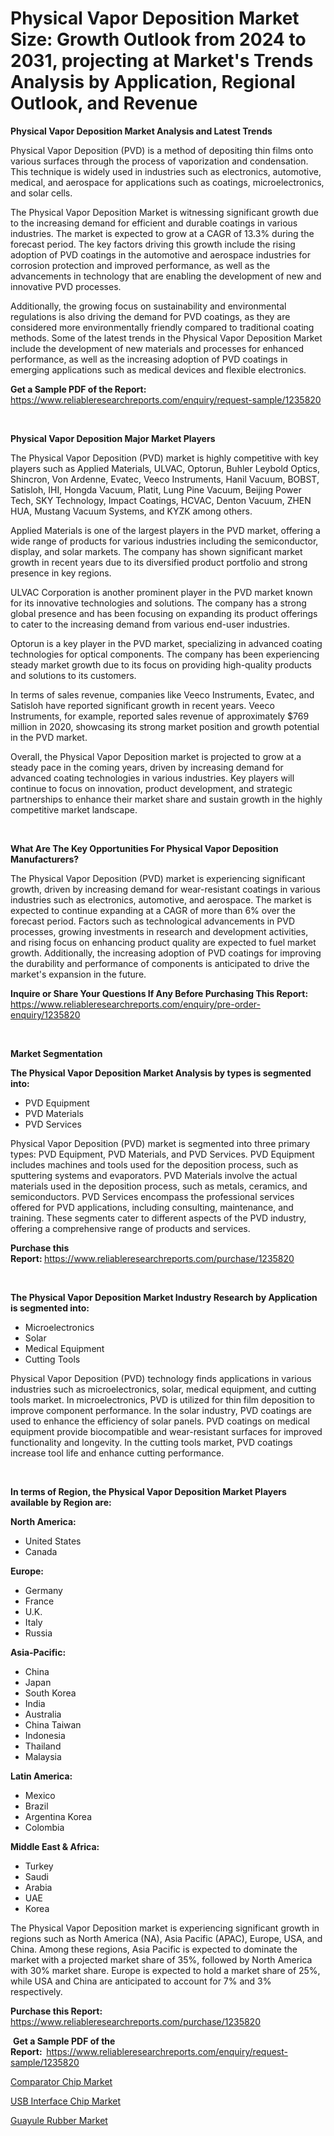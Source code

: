 <p><h1>Physical Vapor Deposition Market Size: Growth Outlook from 2024 to 2031, projecting at Market's Trends Analysis by Application, Regional Outlook, and Revenue</h1></p><p><strong>Physical Vapor Deposition Market Analysis and Latest Trends</strong></p>
<p><p>Physical Vapor Deposition (PVD) is a method of depositing thin films onto various surfaces through the process of vaporization and condensation. This technique is widely used in industries such as electronics, automotive, medical, and aerospace for applications such as coatings, microelectronics, and solar cells.</p><p>The Physical Vapor Deposition Market is witnessing significant growth due to the increasing demand for efficient and durable coatings in various industries. The market is expected to grow at a CAGR of 13.3% during the forecast period. The key factors driving this growth include the rising adoption of PVD coatings in the automotive and aerospace industries for corrosion protection and improved performance, as well as the advancements in technology that are enabling the development of new and innovative PVD processes.</p><p>Additionally, the growing focus on sustainability and environmental regulations is also driving the demand for PVD coatings, as they are considered more environmentally friendly compared to traditional coating methods. Some of the latest trends in the Physical Vapor Deposition Market include the development of new materials and processes for enhanced performance, as well as the increasing adoption of PVD coatings in emerging applications such as medical devices and flexible electronics.</p></p>
<p><strong>Get a Sample PDF of the Report:&nbsp;</strong> <a href="https://www.reliableresearchreports.com/enquiry/request-sample/1235820">https://www.reliableresearchreports.com/enquiry/request-sample/1235820</a></p>
<p>&nbsp;</p>
<p><strong>Physical Vapor Deposition Major Market Players</strong></p>
<p><p>The Physical Vapor Deposition (PVD) market is highly competitive with key players such as Applied Materials, ULVAC, Optorun, Buhler Leybold Optics, Shincron, Von Ardenne, Evatec, Veeco Instruments, Hanil Vacuum, BOBST, Satisloh, IHI, Hongda Vacuum, Platit, Lung Pine Vacuum, Beijing Power Tech, SKY Technology, Impact Coatings, HCVAC, Denton Vacuum, ZHEN HUA, Mustang Vacuum Systems, and KYZK among others.</p><p>Applied Materials is one of the largest players in the PVD market, offering a wide range of products for various industries including the semiconductor, display, and solar markets. The company has shown significant market growth in recent years due to its diversified product portfolio and strong presence in key regions.</p><p>ULVAC Corporation is another prominent player in the PVD market known for its innovative technologies and solutions. The company has a strong global presence and has been focusing on expanding its product offerings to cater to the increasing demand from various end-user industries.</p><p>Optorun is a key player in the PVD market, specializing in advanced coating technologies for optical components. The company has been experiencing steady market growth due to its focus on providing high-quality products and solutions to its customers.</p><p>In terms of sales revenue, companies like Veeco Instruments, Evatec, and Satisloh have reported significant growth in recent years. Veeco Instruments, for example, reported sales revenue of approximately $769 million in 2020, showcasing its strong market position and growth potential in the PVD market.</p><p>Overall, the Physical Vapor Deposition market is projected to grow at a steady pace in the coming years, driven by increasing demand for advanced coating technologies in various industries. Key players will continue to focus on innovation, product development, and strategic partnerships to enhance their market share and sustain growth in the highly competitive market landscape.</p></p>
<p>&nbsp;</p>
<p><strong>What Are The Key Opportunities For Physical Vapor Deposition Manufacturers?</strong></p>
<p><p>The Physical Vapor Deposition (PVD) market is experiencing significant growth, driven by increasing demand for wear-resistant coatings in various industries such as electronics, automotive, and aerospace. The market is expected to continue expanding at a CAGR of more than 6% over the forecast period. Factors such as technological advancements in PVD processes, growing investments in research and development activities, and rising focus on enhancing product quality are expected to fuel market growth. Additionally, the increasing adoption of PVD coatings for improving the durability and performance of components is anticipated to drive the market's expansion in the future.</p></p>
<p><strong>Inquire or Share Your Questions If Any Before Purchasing This Report:</strong> <a href="https://www.reliableresearchreports.com/enquiry/pre-order-enquiry/1235820">https://www.reliableresearchreports.com/enquiry/pre-order-enquiry/1235820</a></p>
<p>&nbsp;</p>
<p><strong>Market Segmentation</strong></p>
<p><strong>The Physical Vapor Deposition Market Analysis by types is segmented into:</strong></p>
<p><ul><li>PVD Equipment</li><li>PVD Materials</li><li>PVD Services</li></ul></p>
<p><p>Physical Vapor Deposition (PVD) market is segmented into three primary types: PVD Equipment, PVD Materials, and PVD Services. PVD Equipment includes machines and tools used for the deposition process, such as sputtering systems and evaporators. PVD Materials involve the actual materials used in the deposition process, such as metals, ceramics, and semiconductors. PVD Services encompass the professional services offered for PVD applications, including consulting, maintenance, and training. These segments cater to different aspects of the PVD industry, offering a comprehensive range of products and services.</p></p>
<p><strong>Purchase this Report:&nbsp;</strong><a href="https://www.reliableresearchreports.com/purchase/1235820">https://www.reliableresearchreports.com/purchase/1235820</a></p>
<p>&nbsp;</p>
<p><strong>The Physical Vapor Deposition Market Industry Research by Application is segmented into:</strong></p>
<p><ul><li>Microelectronics</li><li>Solar</li><li>Medical Equipment</li><li>Cutting Tools</li></ul></p>
<p><p>Physical Vapor Deposition (PVD) technology finds applications in various industries such as microelectronics, solar, medical equipment, and cutting tools market. In microelectronics, PVD is utilized for thin film deposition to improve component performance. In the solar industry, PVD coatings are used to enhance the efficiency of solar panels. PVD coatings on medical equipment provide biocompatible and wear-resistant surfaces for improved functionality and longevity. In the cutting tools market, PVD coatings increase tool life and enhance cutting performance.</p></p>
<p>&nbsp;</p>
<p><strong>In terms of Region, the Physical Vapor Deposition Market Players available by Region are:</strong></p>
<p>
    <p> <strong> North America: </strong>
        <ul>
            <li>United States</li>
            <li>Canada</li>
        </ul>
        </p> 
    <p> <strong> Europe: </strong>
        <ul>
            <li>Germany</li>
            <li>France</li>
            <li>U.K.</li>
            <li>Italy</li>
            <li>Russia</li>
        </ul>
        </p> 
    <p> <strong> Asia-Pacific: </strong>
        <ul>
            <li>China</li>
            <li>Japan</li>
            <li>South Korea</li>
            <li>India</li>
            <li>Australia</li>
            <li>China Taiwan</li>
            <li>Indonesia</li>
            <li>Thailand</li>
            <li>Malaysia</li>
        </ul>
        </p> 
    <p> <strong> Latin America: </strong>
        <ul>
            <li>Mexico</li>
            <li>Brazil</li>
            <li>Argentina Korea</li>
            <li>Colombia</li>
        </ul>
        </p> 
    <p> <strong> Middle East & Africa: </strong>
        <ul>
            <li>Turkey</li>
            <li>Saudi</li>
            <li>Arabia</li>
            <li>UAE</li>
            <li>Korea</li>
        </ul>
    </p>
    </p>
<p><p>The Physical Vapor Deposition market is experiencing significant growth in regions such as North America (NA), Asia Pacific (APAC), Europe, USA, and China. Among these regions, Asia Pacific is expected to dominate the market with a projected market share of 35%, followed by North America with 30% market share. Europe is expected to hold a market share of 25%, while USA and China are anticipated to account for 7% and 3% respectively.</p></p>
<p><strong>Purchase this Report: </strong><a href="https://www.reliableresearchreports.com/purchase/1235820">https://www.reliableresearchreports.com/purchase/1235820</a></p>
<p>&nbsp;<strong>Get a Sample PDF of the Report:&nbsp;&nbsp;</strong><a href="https://www.reliableresearchreports.com/enquiry/request-sample/1235820">https://www.reliableresearchreports.com/enquiry/request-sample/1235820</a></p>
<p><strong></strong></p>
<p><p><a href="https://github.com/jj19131/Market-Research-Report-List-2/blob/main/comparator-chip-market.md">Comparator Chip Market</a></p><p><a href="https://github.com/marloy8/Market-Research-Report-List-3/blob/main/usb-interface-chip-market.md">USB Interface Chip Market</a></p><p><a href="https://cedar-agate-3da.notion.site/Guayule-Rubber-Market-Size-Share-Trends-Analysis-Report-By-Application-Regional-Outlook-Competi-b009d431fca54b25982bae978247df9c">Guayule Rubber Market</a></p></p>